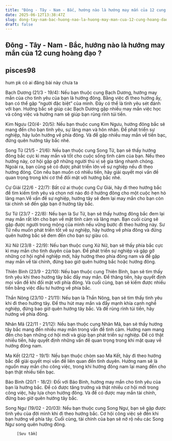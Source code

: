 ```yaml
---
title: "Đông - Tây - Nam - Bắc, hướng nào là hướng may mắn của 12 cung hoàng đạo ?"
date: 2025-06-12T13:38:47Z
slug: dong-tay-nam-bac-huong-nao-la-huong-may-man-cua-12-cung-hoang-dao
draft: false
---
```


## Đông - Tây - Nam - Bắc, hướng nào là hướng may mắn của 12 cung hoàng đạo ?

## pisces98

hum pk có ai đăng bài này chưa ta  
 
Bạch Dương (21/3 - 19/4):
Nếu bạn thuộc cung Bạch Dương, hướng may mắn của cho tình yêu của bạn là hướng đông. Bằng việc đi theo hướng ấy, bạn có thể gặp “người đặc biệt” của mình. Đây có thể là tình yêu sét đánh với bạn. Hướng bắc sẽ giúp các Bạch Dương gặp nhiều may mắn việc học và công việc và hướng nam sẽ giúp bạn rủng rỉnh túi tiền.

Kim Ngưu (20/4- 20/5):
Nếu bạn thuộc cung Kim Ngưu, hướng đông bắc sẽ mang đến cho bạn tình yêu, sự lãng mạn và hôn nhân. Để phát triển sự nghiệp, hãy luôn hướng về phía đông. Và để gặp nhiều may mắn về tiền bạc, đừng quên hướng tây bắc nhé.

Song Tử (21/5 - 21/6):
Nếu bạn thuộc cung Song Tử, bạn sẽ thấy hướng đông bắc cực kì may mắn và tốt cho cuộc sống tình cảm của bạn. Nếu theo hướng này, cơ hội gặp gỡ những người thú vị sẽ gia tăng nhanh chóng. Ngoài ra, bạn cũng sẽ có được phát triển lớn về sự nghiệp nếu đi theo hướng đông. Còn nếu bạn muốn có nhiều tiền, hãy giải quyết mọi vấn đề quan trọng trong khi cơ thể đối mặt với hướng bắc nhé.

Cự Giải (22/6 - 22/7):
Bất cứ ai thuộc cung Cự Giải, hãy đi theo hướng bắc để tìm kiếm tình yêu và chọn nơi nào đó ở hướng đông cho một cuộc hẹn hò lãng mạn.Về vấn đề sự nghiệp, hướng tây sẽ đem lại may mắn cho bạn còn tài chính sẽ đến gặp bạn ở hướng tây bắc.

Sư Tử (23/7 - 22/8):
Nếu bạn là Sư Tử, bạn sẽ thấy hướng đông bắc đem lại may mắn rất lớn cho bạn về mặt tình cảm và lãng mạn. Bạn cuối cùng sẽ gặp được người trong mộng của mình nếu vững bước đi theo hướng này. Sư Tử nếu muốn phát triển tốt về sự nghiệp, hãy hướng về phía đông và đừng quên hướng bắc sẽ đem đến cho bạn sự giàu có.

Xử Nữ (23/8 - 22/9):
Nếu bạn thuộc cung Xử Nữ, bạn sẽ thấy phía bắc cực kì may mắn cho tình duyên của bạn. Để phát triển sự nghiệp và gặp gỡ những cơ hội nghề nghiệp mới, hãy hướng theo phía đông nam và để gặp may mắn về tài chính, đừng bao giờ quên hướng bắc hoặc hướng đông.

Thiên Bình (23/9 - 22/10):
Nếu bạn thuộc cung Thiên Bình, bạn sẽ tìm thấy tình yêu khi theo hướng tây bắc đầy may mắn. Để thăng tiến, hãy quyết định mọi vấn đề khi đối mặt với phía đông. Và cuối cùng, bạn sẽ kiếm được nhiều tiền bằng việc đầu tư hướng về phía bắc.

Thần Nông (23/10 - 21/11):
Nếu bạn là Thần Nông, bạn sẽ tìm thấy tình yêu khi đi theo hướng tây. Để thu hút may mắn và đẩy mạnh khía cạnh nghề nghiệp, đừng bao giờ quên hướng tây bắc. Và để rủng rỉnh túi tiền, hãy hướng về phía đông.

Nhân Mã (22/11 - 21/12):
Nếu bạn thuộc cung Nhân Mã, bạn sẽ thấy hướng tây bắc mang đến nhiều may mắn trong vấn đề tình cảm. Hướng nam mang đến cho bạn những cơ hội mới và giúp bạn phát triển sự nghiệp. Để có thật nhiều tiền, hãy quyết định những vấn đề quan trọng trong khi mặt quay về hướng đông nam.

Ma Kết (22/12 - 19/1):
Nếu bạn thuộc chòm sao Ma Kết, hãy đi theo hướng bắc để giải quyết mọi vấn đề liên quan đến tình duyên. Hướng nam sẽ là nguồn may mắn cho công việc, trong khi hướng đông nam lại mang đến cho bạn thật nhiều tiền bạc.

Bảo Bình (20/1 - 18/2):
Đối với Bảo Bình, hướng may mắn cho tình yêu của bạn là hướng bắc. Để có được tăng trưởng và thật nhiều cơ hội mới trong công việc, hãy lựa chọn hướng đông. Và để có được may mắn tài chính, đừng bao giờ quên hướng tây bắc.

Song Ngư (19/02 - 20/03):
Nếu bạn thuộc cung Song Ngư, bạn sẽ gặp được tình yêu của đời mình khi đi theo hướng bắc. Cơ hội công việc sẽ đến khi bạn hướng về phía tây. Cuối cùng, tài chính của bạn sẽ nở rộ nếu các Song Ngư song quên hướng đông.
 
         [Sưu tầm]